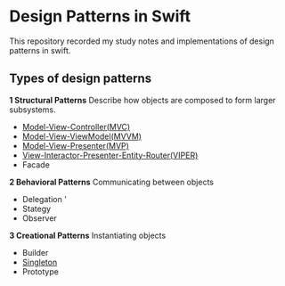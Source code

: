 
# Design Patterns in Swift
 This repository recorded my study notes and implementations of design patterns in swift.

## Types of design patterns

<b>1 Structural Patterns</b> Describe how objects are composed to form larger subsystems.

 - [Model-View-Controller(MVC)](documents/MVC.md)
 - [Model-View-ViewModel(MVVM)](documents/MVVM.md)
 - [Model-View-Presenter(MVP)](documents/MVP.md)
 - [View-Interactor-Presenter-Entity-Router(VIPER)](documents/VIPER.md)
 - Facade

<b>2 Behavioral Patterns</b>
Communicating between objects

 - Delegation  '
 - Stategy
 -  Observer

<b>3 Creational Patterns</b>
Instantiating objects

 - Builder
 - [Singleton](documents/Singleton.md)
 - Prototype
